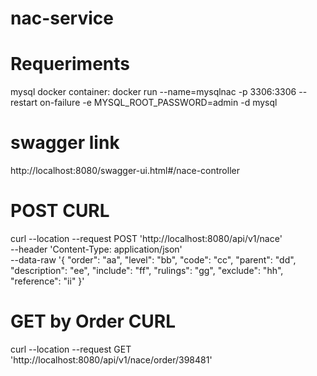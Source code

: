 # nac-service

# Requeriments
mysql docker container:
docker run --name=mysqlnac -p 3306:3306 --restart on-failure -e MYSQL_ROOT_PASSWORD=admin -d mysql

# swagger link
http://localhost:8080/swagger-ui.html#/nace-controller

# POST CURL
curl --location --request POST 'http://localhost:8080/api/v1/nace' \
--header 'Content-Type: application/json' \
--data-raw '{
    "order": "aa",
    "level": "bb",
    "code": "cc",
    "parent": "dd",
    "description": "ee",
    "include": "ff",
    "rulings": "gg",
    "exclude": "hh",
    "reference": "ii"
}'

# GET by Order CURL
curl --location --request GET 'http://localhost:8080/api/v1/nace/order/398481'
